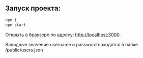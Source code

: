 ## Запуск проекта: 

```bash
npm i
npm start
```


Открыть в браузере по адресу: [http://localhost:3000](http://localhost:3000).

Валидные значение username и password находятся в папке /public/users.json

